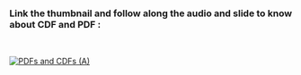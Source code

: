 ### Link the thumbnail and follow along the audio and slide to know about CDF and PDF :
<br>



[![PDFs and CDFs (A)](https://github.com/TishaJhabak1014/winter-of-contributing/blob/Machine_Learning/Machine_Learning/Statistics_for_Machine_Learning/Assets/ML%201.2%20%20PDFs%20and%20CDFs%20(A)%20601.png)](https://docs.google.com/presentation/d/1B0S6ZQjRQIsWYOAawygMFBJbbOnJGjhLfyo67-kiF6s/preview?slide=id.p)



